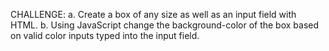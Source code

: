 CHALLENGE:
a. Create a box of any size as well as an input field with HTML.
b. Using JavaScript change the background-color of the box based on
valid color inputs typed into the input field.